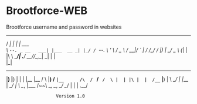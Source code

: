 # Brootforce-WEB
Brootforce username and password in websites
 _____          _____        ______ 
/  ___|        |_   _|       | ___ \
\ `--. _ __   ___| |___  __ _| |_/ /
 `--. \ '_ \ / _ \ / __|/ _` |    / 
/\__/ / |_) |  __/ \__ \ (_| | |\ \ 
\____/| .__/ \___\_/___/\__,_\_| \_|
      | |                           
      |_|                           
                                    
                                    
 __   __       ___  ___     ___  __   __   __   ___          __   __   __            ___  __  
|__) |__) |  |  |  |__     |__  /  \ |__) /  ` |__      /\  /  ` /  ` /  \ |  | |\ |  |  /__` 
|__) |  \ \__/  |  |___    |    \__/ |  \ \__, |___    /~~\ \__, \__, \__/ \__/ | \|  |  .__/ 
                                                                                              
                       Version 1.0        
                       
                       
                       
                       
                       
                       
                       
